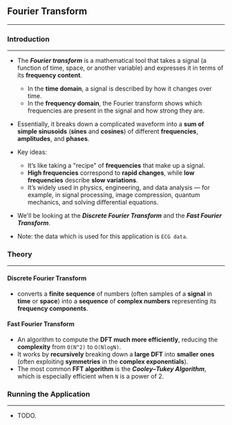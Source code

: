 ## Fourier Transform
---
### Introduction
---
* The ___Fourier transform___ is a mathematical tool that takes a signal (a function of time, space, or another variable) and expresses it in terms of its __frequency content__.
    * In the __time domain__, a signal is described by how it changes over time.
    * In the __frequency domain__, the Fourier transform shows which frequencies are present in the signal and how strong they are.
* Essentially, it breaks down a complicated waveform into a __sum of simple sinusoids__ (__sines__ and __cosines__) of different __frequencies__, __amplitudes__, and __phases__.
* Key ideas:
    * It’s like taking a "recipe" of __frequencies__ that make up a signal.
    * __High frequencies__ correspond to __rapid changes__, while __low frequencies__ describe __slow variations__.
    * It’s widely used in physics, engineering, and data analysis — for example, in signal processing, image compression, quantum mechanics, and solving differential equations.
 
* We'll be looking at the ___Discrete Fourier Transform___ and the ___Fast Fourier Transform___.

* Note: the data which is used for this application is `ECG data`.

### Theory
---
#### Discrete Fourier Transform
* converts a __finite sequence__ of numbers (often samples of a __signal__ in __time__ or __space__) into a __sequence__ of __complex numbers__ representing its __frequency components__.

#### Fast Fourier Transform
* An algorithm to compute the __DFT much more efficiently__, reducing the __complexity__ from `O(N^2)` to `O(NlogN)`.
* It works by __recursively__ breaking down a __large DFT__ into __smaller ones__ (often exploiting __symmetries__ in the __complex exponentials__).
* The most common __FFT algorithm__ is the ___Cooley–Tukey Algorithm___, which is especially efficient when `N` is a power of 2.

### Running the Application
---
* TODO.
